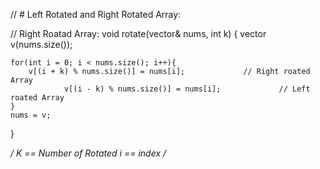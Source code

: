 // # Left Rotated and Right Rotated Array:

// Right Roatad Array:
void rotate(vector<int>& nums, int k) {
    vector<int> v(nums.size());
	
    for(int i = 0; i < nums.size(); i++){
        v[(i + k) % nums.size()] = nums[i];   			// Right roated Array
				v[(i - k) % nums.size()] = nums[i];   			// Left roated Array
    }
    nums = v;
}
                                   
*/
																	 K == Number of Rotated
																	 i == index
/*
